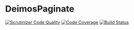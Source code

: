 # DeimosPaginate

[![Scrutinizer Code Quality](https://scrutinizer-ci.com/g/DeimosProject/Paginate/badges/quality-score.png?b=master)](https://scrutinizer-ci.com/g/DeimosProject/Paginate/?branch=master)
[![Code Coverage](https://scrutinizer-ci.com/g/DeimosProject/Paginate/badges/coverage.png?b=master)](https://scrutinizer-ci.com/g/DeimosProject/Paginate/?branch=master)
[![Build Status](https://scrutinizer-ci.com/g/DeimosProject/Paginate/badges/build.png?b=master)](https://scrutinizer-ci.com/g/DeimosProject/Paginate/build-status/master)
